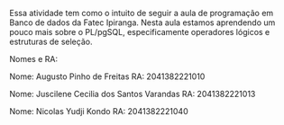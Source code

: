 Essa atividade tem como o intuito de seguir a aula de programação em Banco de dados da Fatec Ipiranga. Nesta aula estamos aprendendo um pouco mais sobre o PL/pgSQL, especificamente operadores lógicos e estruturas de seleção.

Nomes e RA:

Nome: Augusto Pinho de Freitas RA: 2041382221010

Nome: Juscilene Cecilia dos Santos Varandas RA: 2041382221013

Nome: Nicolas Yudji Kondo RA: 2041382221040

